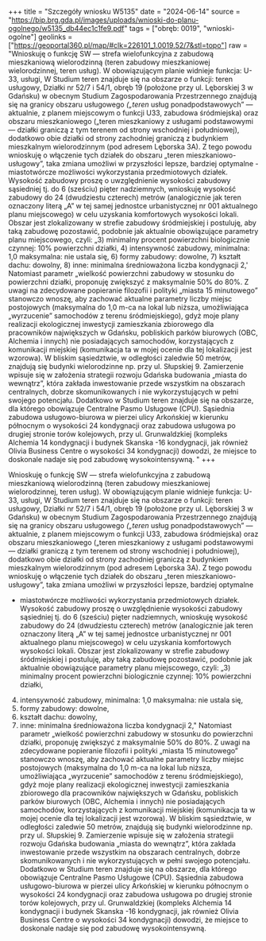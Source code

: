 +++
title = "Szczegóły wniosku W5135"
date = "2024-06-14"
source = "https://bip.brg.gda.pl/images/uploads/wnioski-do-planu-ogolnego/w5135_db44ec1c1fe9.pdf"
tags = ["obręb: 0019", "wnioski-ogolne"]
geolinks = ["https://geoportal360.pl/map/#clk=226101_1.0019.52/7&stl=topo"]
raw = "Wnioskuję o funkcję SW — strefa wielofunkcyjna z zabudową mieszkaniową wielorodzinną (teren zabudowy mieszkaniowej wielorodzinnej, teren usług). W obowiązującym planie widnieje funkcja: U-33, usługi, W Studium teren znajduje się na obszarze o funkcji: teren usługowy, Działki nr 52/7 i 54/1, obręb 19 (położone przy ul. Lęborskiej 3 w Gdańsku) w obecnym Studium Zagospodarowania Przestrzennego znajdują się na granicy obszaru usługowego _(„teren_ usług ponadpodstawowych” — aktualnie, z planem miejscowym o funkcji U33, zabudowa śródmiejska) oraz obszaru mieszkaniowego („teren mieszkaniowy z usługami podstawowymi — działki graniczą z tym terenem od strony wschodniej i południowej), dodatkowo obie działki od strony zachodniej graniczą z budynkiem mieszkalnym wielorodzinnym (pod adresem Lęborska 3A). Z tego powodu wnioskuję o włączenie tych działek do obszaru „teren mieszkaniowo-usługowy”, taka zmiana umożliwi w przyszłości lepsze, bardziej optymalne - miastotwórcze możliwości wykorzystania przedmiotowych działek. Wysokość zabudowy proszę o uwzględnienie wysokości zabudowy sąsiedniej tj. do 6 (sześciu) pięter nadziemnych, wnioskuję wysokość zabudowy do 24 (dwudziestu czterech) metrów (analogicznie jak teren oznaczony literą „A” w tej samej jednostce urbanistycznej nr 001 aktualnego planu miejscowego) w celu uzyskania komfortowych wysokości lokali. Obszar jest zlokalizowany w strefie zabudowy śródmiejskiej i postuluję, aby taką zabudowę pozostawić, podobnie jak aktualnie obowiązujące parametry planu miejscowego, czyli: „3) minimalny procent powierzchni biologicznie czynnej: 10% powierzchni działki, 4) intensywność zabudowy, minimalna: 1,0 maksymalna: nie ustala się, 6) formy zabudowy: dowolne, 7) kształt dachu: dowolny, 8) inne: minimalna średnioważona liczba kondygnacji 2,' Natomiast parametr „wielkość powierzchni zabudowy w stosunku do powierzchni działki, proponuję zwiększyć z maksymalnie 50% do 80%. Z uwagi na zdecydowane popieranie filozofii i polityki „miasta 15 minutowego” stanowczo wnoszę, aby zachować aktualne parametry liczby miejsc postojowych (maksymalna do 1,0 m-ca na lokal lub niższa,  umożliwiająca „wyrzucenie” samochodów z terenu śródmiejskiego), gdyż moje plany realizacji ekologicznej inwestycji zamieszkania zbiorowego dla pracowników największych w Gdańsku, pobliskich parków biurowych (OBC, Alchemia i innych) nie posiadających samochodów, korzystających z komunikacji miejskiej (komunikacja ta w mojej ocenie dla tej lokalizacji jest wzorowa). W bliskim sąsiedztwie, w odległości zaledwie 50 metrów, znajdują się budynki wielorodzinne np. przy ul. Słupskiej 9. Zamierzenie wpisuje się w założenia strategii rozwoju Gdańska budowania „miasta do wewnątrz”, która zakłada inwestowanie przede wszystkim na obszarach centralnych, dobrze skomunikowanych i nie wykorzystujących w pełni swojego potencjału. Dodatkowo w Studium teren znajduje się na obszarze, dla którego obowiązuje Centralne Pasmo Usługowe (CPU). Sąsiednia zabudowa usługowo-biurowa w pierzei ulicy Arkońskiej w kierunku północnym o wysokości 24 kondygnacji oraz zabudowa usługowa po drugiej stronie torów kolejowych, przy ul. Grunwaldzkiej (kompleks Alchemia 14 kondygnacji i budynek Skanska -16 kondygnacji, jak również Olivia Business Centre o wysokości 34 kondygnacji) dowodzi, że miejsce to doskonale nadaje się pod zabudowę wysokointensywną. "
+++

Wnioskuję o funkcję SW — strefa wielofunkcyjna z zabudową mieszkaniową wielorodzinną (teren
zabudowy mieszkaniowej wielorodzinnej, teren usług).
W obowiązującym planie widnieje funkcja: U-33, usługi,
W Studium teren znajduje się na obszarze o funkcji: teren usługowy,
Działki nr 52/7 i 54/1, obręb 19 (położone przy ul. Lęborskiej 3 w Gdańsku) w obecnym Studium
Zagospodarowania Przestrzennego znajdują się na granicy obszaru usługowego _(„teren_ usług
ponadpodstawowych” — aktualnie, z planem miejscowym o funkcji U33, zabudowa śródmiejska) oraz obszaru
mieszkaniowego („teren mieszkaniowy z usługami podstawowymi — działki graniczą z tym terenem od strony
wschodniej i południowej), dodatkowo obie działki od strony zachodniej graniczą z budynkiem mieszkalnym
wielorodzinnym (pod adresem Lęborska 3A). Z tego powodu wnioskuję o włączenie tych działek do obszaru
„teren mieszkaniowo-usługowy”, taka zmiana umożliwi w przyszłości lepsze, bardziej optymalne
- miastotwórcze możliwości wykorzystania przedmiotowych działek.
Wysokość zabudowy proszę o uwzględnienie wysokości zabudowy sąsiedniej tj. do 6 (sześciu) pięter
nadziemnych, wnioskuję wysokość zabudowy do 24 (dwudziestu czterech) metrów (analogicznie jak teren
oznaczony literą „A” w tej samej jednostce urbanistycznej nr 001 aktualnego planu miejscowego) w celu
uzyskania komfortowych wysokości lokali.
Obszar jest zlokalizowany w strefie zabudowy śródmiejskiej i postuluję, aby taką zabudowę pozostawić,
podobnie jak aktualnie obowiązujące parametry planu miejscowego, czyli:
„3) minimalny procent powierzchni biologicznie czynnej: 10% powierzchni działki,
4) intensywność zabudowy, minimalna: 1,0 maksymalna: nie ustala się,
6) formy zabudowy: dowolne,
7) kształt dachu: dowolny,
8) inne: minimalna średnioważona liczba kondygnacji 2,"
Natomiast parametr „wielkość powierzchni zabudowy w stosunku do powierzchni działki, proponuję zwiększyć
z maksymalnie 50% do 80%.
Z uwagi na zdecydowane popieranie filozofii i polityki „miasta 15 minutowego” stanowczo wnoszę, aby
zachować aktualne parametry liczby miejsc postojowych (maksymalna do 1,0 m-ca na lokal lub niższa, 
umożliwiająca „wyrzucenie” samochodów z terenu śródmiejskiego), gdyż moje plany realizacji ekologicznej
inwestycji zamieszkania zbiorowego dla pracowników największych w Gdańsku, pobliskich parków biurowych
(OBC, Alchemia i innych) nie posiadających samochodów, korzystających z komunikacji miejskiej (komunikacja
ta w mojej ocenie dla tej lokalizacji jest wzorowa).
W bliskim sąsiedztwie, w odległości zaledwie 50 metrów, znajdują się budynki wielorodzinne
np. przy ul. Słupskiej 9.
Zamierzenie wpisuje się w założenia strategii rozwoju Gdańska budowania „miasta do wewnątrz”,
która zakłada inwestowanie przede wszystkim na obszarach centralnych, dobrze skomunikowanych i nie
wykorzystujących w pełni swojego potencjału.
Dodatkowo w Studium teren znajduje się na obszarze, dla którego obowiązuje Centralne Pasmo Usługowe
(CPU). Sąsiednia zabudowa usługowo-biurowa w pierzei ulicy Arkońskiej w kierunku północnym o wysokości
24 kondygnacji oraz zabudowa usługowa po drugiej stronie torów kolejowych, przy ul. Grunwaldzkiej (kompleks
Alchemia 14 kondygnacji i budynek Skanska -16 kondygnacji, jak również Olivia Business Centre o wysokości
34 kondygnacji) dowodzi, że miejsce to doskonale nadaje się pod zabudowę wysokointensywną.



